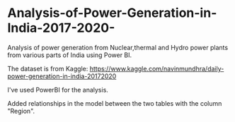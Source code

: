 # Analysis-of-Power-Generation-in-India-2017-2020-
Analysis of power generation from Nuclear,thermal and Hydro power plants from various parts of India using Power BI.

The dataset is from Kaggle: https://www.kaggle.com/navinmundhra/daily-power-generation-in-india-20172020

I've used PowerBI for the analysis.

Added relationships in the model between the two tables with the column "Region".
